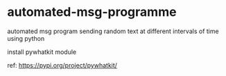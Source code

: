 # automated-msg-programme
 automated msg program sending random text at different intervals of time using python

install pywhatkit module

ref: https://pypi.org/project/pywhatkit/

